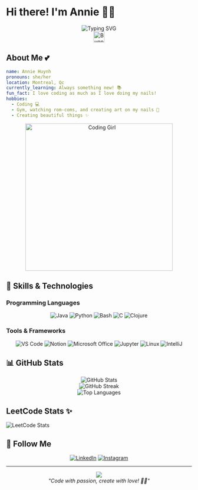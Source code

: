 # Hi there! I'm Annie 🌸✨

<div align="center">
  <img src="https://readme-typing-svg.herokuapp.com?font=Fira+Code&size=22&duration=3000&pause=1000&color=FF69B4&center=true&vCenter=true&width=435&lines=Welcome+to+my+coding+world!+%F0%9F%92%96;Let's+build+something+magical!+%E2%9C%A8;Coding+with+love+and+creativity+%F0%9F%8C%B8" alt="Typing SVG" />
</div>

<div align="center">
  <img src="https://media3.giphy.com/media/v1.Y2lkPTc5MGI3NjExc2hxMDNneGRnMmU0NjN5MzE2aXdwZ2sxbW81cjYxNmg2eDJodmxweCZlcD12MV9pbnRlcm5hbF9naWZfYnlfaWQmY3Q9Zw/xhAO0y3RbT7k3xb7ZZ/giphy.gif" width="30" alt="Bunny" />
</div>

## About Me 💕
```yaml
name: Annie Huynh
pronouns: she/her
location: Montreal, Qc
currently_learning: Always something new! 📚
fun_fact: I love coding as much as I love doing my nails! 
hobbies: 
  - Coding 💻
  - Gym, watching rom-coms, and creating art on my nails 💅
  - Creating beautiful things ✨
```
<div align="center">
  <img src="https://media3.giphy.com/media/v1.Y2lkPTc5MGI3NjExY2VmbTU5NXBjaDV1MHUwbXhnajU4dXZueDg5Z3hkYXhkOXhycHVyeSZlcD12MV9pbnRlcm5hbF9naWZfYnlfaWQmY3Q9Zw/Dh5q0sShxgp13DwrvG/giphy.gif" width="400" alt="Coding Girl"/>
</div>

## 💫 Skills & Technologies

### Programming Languages 
<div align="center">

![Java](https://img.shields.io/badge/Java-FF69B4?style=for-the-badge&logo=java&logoColor=white)
![Python](https://img.shields.io/badge/Python-FFB6C1?style=for-the-badge&logo=python&logoColor=white)
![Bash](https://img.shields.io/badge/Bash-FFC0CB?style=for-the-badge&logo=gnu-bash&logoColor=white)
![C](https://img.shields.io/badge/C-FF1493?style=for-the-badge&logo=c&logoColor=white)
![Clojure](https://img.shields.io/badge/Clojure-F8BBD0?style=for-the-badge&logo=clojure&logoColor=white)

</div>

### Tools & Frameworks 
<div align="center">

![VS Code](https://img.shields.io/badge/VS_Code-FF69B4?style=for-the-badge&logo=visual-studio-code&logoColor=white)
![Notion](https://img.shields.io/badge/Notion-FFB6C1?style=for-the-badge&logo=notion&logoColor=white)
![Microsoft Office](https://img.shields.io/badge/MS_Office-FFC0CB?style=for-the-badge&logo=microsoft-office&logoColor=white)
![Jupyter](https://img.shields.io/badge/Jupyter-FF1493?style=for-the-badge&logo=jupyter&logoColor=white)
![Linux](https://img.shields.io/badge/Linux-F8BBD0?style=for-the-badge&logo=linux&logoColor=white)
![IntelliJ](https://img.shields.io/badge/IntelliJ-FFCCCB?style=for-the-badge&logo=intellij-idea&logoColor=white)

</div>

## 📊 GitHub Stats

<div align="center">
  <img src="https://github-readme-stats.vercel.app/api?username=Mai-Annie&show_icons=true&theme=radical&title_color=FF69B4&icon_color=FFB6C1&text_color=FFC0CB&bg_color=0D1117" alt="GitHub Stats" />
</div>

<div align="center">
  <img src="https://github-readme-streak-stats.herokuapp.com/?user=Mai-Annie&theme=radical&ring=FF69B4&fire=FFB6C1&currStreakLabel=FFC0CB" alt="GitHub Streak" />
</div>

<div align="center">
  <img src="https://github-readme-stats.vercel.app/api/top-langs/?username=Mai-Annie&layout=compact&theme=radical&title_color=FF69B4&text_color=FFC0CB&bg_color=0D1117" alt="Top Languages" />
</div>

## LeetCode Stats ✨
![LeetCode Stats](https://leetcard.jacoblin.cool/Annielabrocoli?theme=forest&font=Crushed)

## 💖 Follow Me

<div align="center">

[![LinkedIn](https://img.shields.io/badge/LinkedIn-FF69B4?style=for-the-badge&logo=linkedin&logoColor=white)]([https://www.linkedin.com/in/annie-huynh-60805b202])
[![Instagram](https://img.shields.io/badge/Instagram-FFB6C1?style=for-the-badge&logo=instagram&logoColor=white)](https://www.instagram.com/mai.anniee/)

</div>

---

<div align="center">
  <img src="https://capsule-render.vercel.app/api?type=waving&color=gradient&customColorList=24&height=100&section=footer&text=Thanks%20for%20visiting!%20💕&fontSize=16&fontColor=ffffff&animation=twinkling" />
</div>

<div align="center">
  <i>"Code with passion, create with love! 💖✨"</i>
</div>
<!--
**Mai-Annie/Mai-Annie** is a ✨ _special_ ✨ repository because its `README.md` (this file) appears on your GitHub profile.

Here are some ideas to get you started:

- 🔭 I’m currently working on ...
- 🌱 I’m currently learning ...
- 👯 I’m looking to collaborate on ...
- 🤔 I’m looking for help with ...
- 💬 Ask me about ...
- 📫 How to reach me: ...
- 😄 Pronouns: ...
- ⚡ Fun fact: ...
-->
